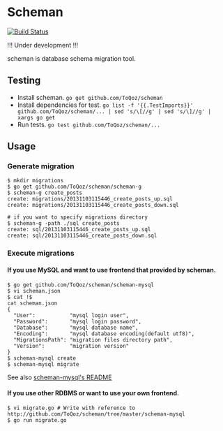 # Scheman

[![Build Status](https://drone.io/github.com/ToQoz/scheman/status.png)](https://drone.io/github.com/ToQoz/scheman/latest)

!!! Under development !!!

scheman is database schema migration tool.

## Testing

- Install scheman. `go get github.com/ToQoz/scheman`
- Install dependencies for test. `go list -f '{{.TestImports}}' github.com/ToQoz/scheman/... | sed 's/\[//g' | sed 's/\]//g' | xargs go get`
- Run tests. `go test github.com/ToQoz/scheman/...`

## Usage

### Generate migration

```
$ mkdir migrations
$ go get github.com/ToQoz/scheman/scheman-g
$ scheman-g create_posts
create: migrations/20131103115446_create_posts_up.sql
create: migrations/20131103115446_create_posts_down.sql

# if you want to specify migrations directory
$ scheman-g -path ./sql create_posts
create: sql/20131103115446_create_posts_up.sql
create: sql/20131103115446_create_posts_down.sql
```

### Execute migrations

#### If you use MySQL and want to use frontend that provided by scheman.

```
$ go get github.com/ToQoz/scheman/scheman-mysql
$ vi scheman.json
$ cat !$
cat scheman.json
{
  "User":           "mysql login user",
  "Password":       "mysql login password",
  "Database":       "mysql database name",
  "Encoding":       "mysql database encoding(default utf8)",
  "MigrationsPath": "migration files directory path",
  "Version":        "migration version"
}
$ scheman-mysql create
$ scheman-mysql migrate
```

See also [scheman-mysql's README](http://github.com/ToQoz/scheman/tree/master/scheman-mysql)

#### If you use other RDBMS or want to use your own frontend.

```
$ vi migrate.go # Write with reference to http://github.com/ToQoz/scheman/tree/master/scheman-mysql
$ go run migrate.go
```

